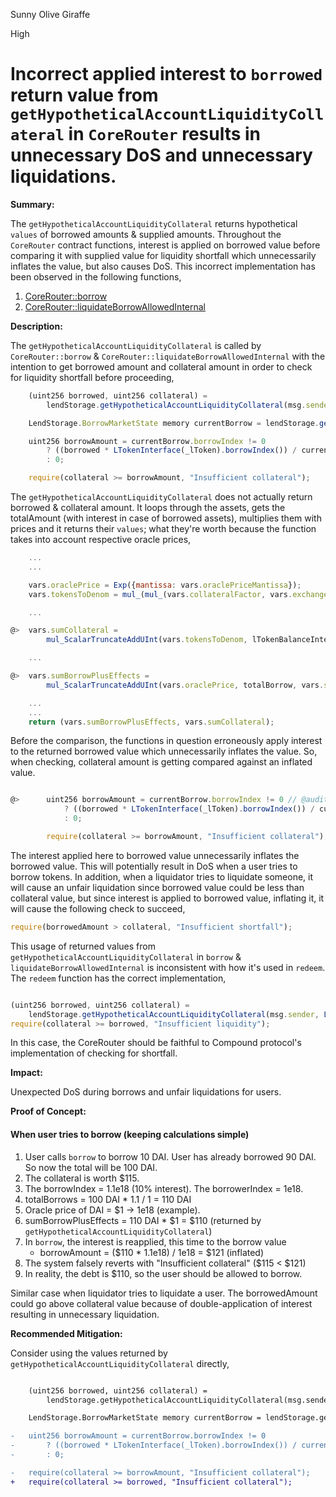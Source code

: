 Sunny Olive Giraffe

High

# Incorrect applied interest to `borrowed` return value from `getHypotheticalAccountLiquidityCollateral` in `CoreRouter` results in unnecessary DoS and unnecessary liquidations.

**Summary:** 

The `getHypotheticalAccountLiquidityCollateral` returns hypothetical `values` of borrowed amounts & supplied amounts. Throughout the `CoreRouter` contract functions, interest is applied on borrowed value before comparing it with supplied value for liquidity shortfall which unnecessarily inflates the value, but also causes DoS. This incorrect implementation has been observed in the following functions,

1. [CoreRouter::borrow](https://github.com/sherlock-audit/2025-05-lend-audit-contest/blob/main/Lend-V2/src/LayerZero/CoreRouter.sol#L157)
2. [CoreRouter::liquidateBorrowAllowedInternal](https://github.com/sherlock-audit/2025-05-lend-audit-contest/blob/main/Lend-V2/src/LayerZero/CoreRouter.sol#L347)

**Description:** 

The `getHypotheticalAccountLiquidityCollateral` is called by `CoreRouter::borrow` & `CoreRouter::liquidateBorrowAllowedInternal` with the intention to get borrowed amount and collateral amount in order to check for liquidity shortfall before proceeding,

```javascript
    (uint256 borrowed, uint256 collateral) =
        lendStorage.getHypotheticalAccountLiquidityCollateral(msg.sender, LToken(payable(_lToken)), 0, _amount);

    LendStorage.BorrowMarketState memory currentBorrow = lendStorage.getBorrowBalance(msg.sender, _lToken);

    uint256 borrowAmount = currentBorrow.borrowIndex != 0 
        ? ((borrowed * LTokenInterface(_lToken).borrowIndex()) / currentBorrow.borrowIndex)
        : 0;

    require(collateral >= borrowAmount, "Insufficient collateral");

```

The `getHypotheticalAccountLiquidityCollateral` does not actually return borrowed & collateral amount. It loops through the assets, gets the totalAmount (with interest in case of borrowed assets), multiplies them with prices and it returns their `values`; what they're worth because the function takes into account respective oracle prices,

```javascript
    ...
    ...

    vars.oraclePrice = Exp({mantissa: vars.oraclePriceMantissa}); 
    vars.tokensToDenom = mul_(mul_(vars.collateralFactor, vars.exchangeRate), vars.oraclePrice);

    ...

@>  vars.sumCollateral =
        mul_ScalarTruncateAddUInt(vars.tokensToDenom, lTokenBalanceInternal, vars.sumCollateral);

    ...

@>  vars.sumBorrowPlusEffects =
        mul_ScalarTruncateAddUInt(vars.oraclePrice, totalBorrow, vars.sumBorrowPlusEffects);

    ...
    ...
    return (vars.sumBorrowPlusEffects, vars.sumCollateral);

```

Before the comparison, the functions in question erroneously apply interest to the returned borrowed value which unnecessarily inflates the value. So, when checking, collateral amount is getting compared against an inflated value.

```javascript

@>      uint256 borrowAmount = currentBorrow.borrowIndex != 0 // @audit this isn't right!
            ? ((borrowed * LTokenInterface(_lToken).borrowIndex()) / currentBorrow.borrowIndex)
            : 0;

        require(collateral >= borrowAmount, "Insufficient collateral");

```

The interest applied here to borrowed value unnecessarily inflates the borrowed value. This will potentially result in DoS when a user tries to borrow tokens. In addition, when a liquidator tries to liquidate someone, it will cause an unfair liquidation since borrowed value could be less than collateral value, but since interest is applied to borrowed value, inflating it, it will cause the following check to succeed,

```javascript
require(borrowedAmount > collateral, "Insufficient shortfall");

```

This usage of returned values from `getHypotheticalAccountLiquidityCollateral` in `borrow` & `liquidateBorrowAllowedInternal` is inconsistent with how it's used in `redeem`. The `redeem` function has the correct implementation,

```javascript

(uint256 borrowed, uint256 collateral) =
    lendStorage.getHypotheticalAccountLiquidityCollateral(msg.sender, LToken(_lToken), _amount, 0);
require(collateral >= borrowed, "Insufficient liquidity");

```

In this case, the CoreRouter should be faithful to Compound protocol's implementation of checking for shortfall.

**Impact:** 

Unexpected DoS during borrows and unfair liquidations for users.

**Proof of Concept:**

#### When user tries to borrow (keeping calculations simple)
1. User calls `borrow` to borrow 10 DAI. User has already borrowed 90 DAI. So now the total will be 100 DAI.
2. The collateral is worth $115.
3. The borrowIndex = 1.1e18 (10% interest). The borrowerIndex = 1e18.
4. totalBorrows = 100 DAI * 1.1 / 1 = 110 DAI
5. Oracle price of DAI = $1 → 1e18 (example).
6. sumBorrowPlusEffects = 110 DAI * $1 = $110 (returned by `getHypotheticalAccountLiquidityCollateral`)
7. In `borrow`, the interest is reapplied, this time to the borrow value
   - borrowAmount = ($110 * 1.1e18) / 1e18 = $121 (inflated)
8. The system falsely reverts with "Insufficient collateral" ($115 < $121)
9. In reality, the debt is $110, so the user should be allowed to borrow.

Similar case when liquidator tries to liquidate a user. The borrowedAmount could go above collateral value because of double-application of interest resulting in unnecessary liquidation.


**Recommended Mitigation:** 

Consider using the values returned by `getHypotheticalAccountLiquidityCollateral` directly,

```diff

    (uint256 borrowed, uint256 collateral) =
        lendStorage.getHypotheticalAccountLiquidityCollateral(msg.sender, LToken(payable(_lToken)), 0, _amount);

    LendStorage.BorrowMarketState memory currentBorrow = lendStorage.getBorrowBalance(msg.sender, _lToken);

-   uint256 borrowAmount = currentBorrow.borrowIndex != 0 
-       ? ((borrowed * LTokenInterface(_lToken).borrowIndex()) / currentBorrow.borrowIndex)
-       : 0;

-   require(collateral >= borrowAmount, "Insufficient collateral");
+   require(collateral >= borrowed, "Insufficient collateral");

```
